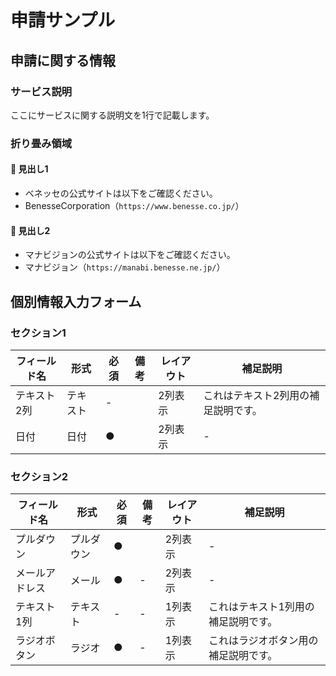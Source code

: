 # 申請サンプル

## 申請に関する情報

### サービス説明

ここにサービスに関する説明文を1行で記載します。

### 折り畳み領域

#### 📅 見出し1

- ベネッセの公式サイトは以下をご確認ください。
- BenesseCorporation（`https://www.benesse.co.jp/`）

#### 📖 見出し2

- マナビジョンの公式サイトは以下をご確認ください。
- マナビジョン（`https://manabi.benesse.ne.jp/`）

## 個別情報入力フォーム

### セクション1

| フィールド名 | 形式     | 必須 | 備考 | レイアウト | 補足説明                            |
| ------------ | -------- | ---- | ---- | ---------- | ----------------------------------- |
| テキスト2列  | テキスト | -    |      | 2列表示    | これはテキスト2列用の補足説明です。 |
| 日付         | 日付     | ●    |      | 2列表示    | -                                   |

### セクション2

| フィールド名   | 形式       | 必須 | 備考 | レイアウト | 補足説明                             |
| -------------- | ---------- | ---- | ---- | ---------- | ------------------------------------ |
| プルダウン     | プルダウン | ●    |      | 2列表示    | -                                    |
| メールアドレス | メール     | ●    | -    | 2列表示    | -                                    |
| テキスト1列    | テキスト   | -    | -    | 1列表示    | これはテキスト1列用の補足説明です。  |
| ラジオボタン   | ラジオ     | ●    | -    | 1列表示    | これはラジオボタン用の補足説明です。 |
